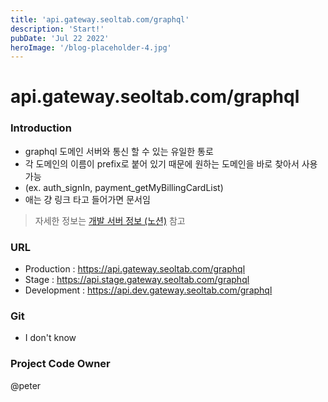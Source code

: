 ```yaml
---
title: 'api.gateway.seoltab.com/graphql'
description: 'Start!'
pubDate: 'Jul 22 2022'
heroImage: '/blog-placeholder-4.jpg'
---
```


# api.gateway.seoltab.com/graphql

### Introduction
- graphql 도메인 서버와 통신 할 수 있는 유일한 통로
- 각 도메인의 이름이 prefix로 붙어 있기 때문에 원하는 도메인을 바로 찾아서 사용 가능 
- (ex. auth_signIn, payment_getMyBillingCardList)
- 애는 걍 링크 타고 들어가면 문서임

> 자세한 정보는 <a href="https://www.notion.so/onuiiofficial/ad7262021f7744a3a327c70e5e6532d1?pvs=4">개발 서버 정보 (노션)</a> 참고

### URL
- Production : <a href="https://api.gateway.seoltab.com/graphql" target="_blank">https://api.gateway.seoltab.com/graphql</a>
- Stage : <a href="https://stage.chat.seoltab.com" target="_blank">https://api.stage.gateway.seoltab.com/graphql</a>
- Development : <a href="https://dev.chat.seoltab.com" target="_blank">https://api.dev.gateway.seoltab.com/graphql</a>

### Git
- I don't know

### Project Code Owner
@peter
